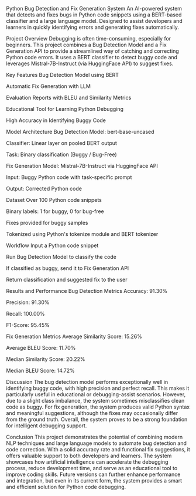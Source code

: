 Python Bug Detection and Fix Generation System
An AI-powered system that detects and fixes bugs in Python code snippets using a BERT-based classifier and a large language model. Designed to assist developers and learners in quickly identifying errors and generating fixes automatically.

Project Overview
Debugging is often time-consuming, especially for beginners. This project combines a Bug Detection Model and a Fix Generation API to provide a streamlined way of catching and correcting Python code errors. It uses a BERT classifier to detect buggy code and leverages Mistral-7B-Instruct (via HuggingFace API) to suggest fixes.

Key Features
Bug Detection Model using BERT

Automatic Fix Generation with LLM

Evaluation Reports with BLEU and Similarity Metrics

Educational Tool for Learning Python Debugging

High Accuracy in Identifying Buggy Code

Model Architecture
Bug Detection
Model: bert-base-uncased

Classifier: Linear layer on pooled BERT output

Task: Binary classification (Buggy / Bug-Free)

Fix Generation
Model: Mistral-7B-Instruct via HuggingFace API

Input: Buggy Python code with task-specific prompt

Output: Corrected Python code

Dataset
Over 100 Python code snippets

Binary labels: 1 for buggy, 0 for bug-free

Fixes provided for buggy samples

Tokenized using Python's tokenize module and BERT tokenizer

Workflow
Input a Python code snippet

Run Bug Detection Model to classify the code

If classified as buggy, send it to Fix Generation API

Return classification and suggested fix to the user

Results and Performance
Bug Detection Metrics
Accuracy: 91.30%

Precision: 91.30%

Recall: 100.00%

F1-Score: 95.45%

Fix Generation Metrics
Average Similarity Score: 15.26%

Average BLEU Score: 11.70%

Median Similarity Score: 20.22%

Median BLEU Score: 14.72%

Discussion
The bug detection model performs exceptionally well in identifying buggy code, with high precision and perfect recall. This makes it particularly useful in educational or debugging-assist scenarios. However, due to a slight class imbalance, the system sometimes misclassifies clean code as buggy.
For fix generation, the system produces valid Python syntax and meaningful suggestions, although the fixes may occasionally differ from the ground truth. Overall, the system proves to be a strong foundation for intelligent debugging support.

Conclusion
This project demonstrates the potential of combining modern NLP techniques and large language models to automate bug detection and code correction. With a solid accuracy rate and functional fix suggestions, it offers valuable support to both developers and learners.
The system showcases how artificial intelligence can accelerate the debugging process, reduce development time, and serve as an educational tool to improve coding skills. Future versions can further enhance performance and integration, but even in its current form, the system provides a smart and efficient solution for Python code debugging.

